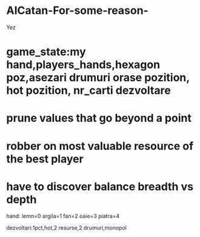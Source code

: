 # AICatan-For-some-reason-
Yez


# game_state:my hand,players_hands,hexagon poz,asezari drumuri orase pozition, hot pozition, nr_carti dezvoltare
# prune values that go beyond a point
# robber on most valuable resource of the best player
# have to discover balance breadth vs depth



hand: 
lemn=0
argila=1
fan=2
oaie=3
piatra=4



dezvoltari:1pct,hot,2 resurse,2 drumuri,monopol